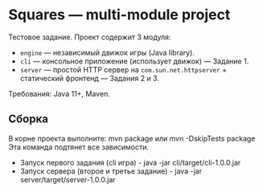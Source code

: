 # Squares — multi-module project
Тестовое задание.
Проект содержит 3 модуля:
- `engine` — независимый движок игры (Java library).
- `cli` — консольное приложение (использует движок) — Задание 1.
- `server` — простой HTTP сервер на `com.sun.net.httpserver` + статический фронтенд — Задания 2 и 3.

Требования: Java 11+, Maven.

## Сборка
В корне проекта выполните:
mvn package или mvn -DskipTests package
Эта команда подтянет все зависимости.

- Запуск первого задания (cli игра) - java -jar cli/target/cli-1.0.0.jar
- Запуск сервера (второе и третье задание) - java -jar server/target/server-1.0.0.jar

